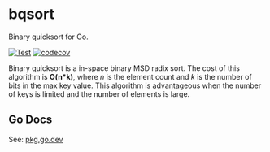 # bqsort
Binary quicksort for Go.

[![Test](https://github.com/makiuchi-d/bqsort/actions/workflows/test.yml/badge.svg)](https://github.com/makiuchi-d/bqsort/actions/workflows/test.yml)
[![codecov](https://codecov.io/gh/makiuchi-d/bqsort/branch/main/graph/badge.svg?token=8PYEVZ35U9)](https://codecov.io/gh/makiuchi-d/bqsort)

Binary quicksort is a in-space binary MSD radix sort.
The cost of this algorithm is **O(n*k)**, where *n* is the element count and *k* is the number of bits in the max key value.
This algorithm is advantageous when the number of keys is limited and the number of elements is large.


## Go Docs

See: [pkg.go.dev](https://pkg.go.dev/github.com/makiuchi-d/bqsort)
